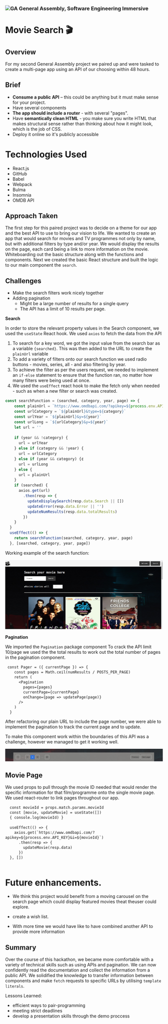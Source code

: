 ### ![GA](https://cloud.githubusercontent.com/assets/40461/8183776/469f976e-1432-11e5-8199-6ac91363302b.png) General Assembly, Software Engineering Immersive

# Movie Search 🎬 

## Overview
For my second General Assembly project we paired up and were tasked to create a multi-page app using an API of our choosing within 48 hours. 

## Brief 

* **Consume a public API** – this could be anything but it must make sense for your project.
* Have several components
* **The app should include a router** - with several "pages".
* Have **semantically clean HTML** - you make sure you write HTML that makes structural sense rather than thinking about how it might look, which is the job of CSS.
* Deploy it online so it's publicly accessible

# Technologies Used
 - React.js
 - GitHub
 - Babel
 - Webpack
 - Bulma
 - Insomnia
 - OMDB API

## Approach Taken 
The first step for this paired project was to decide on a theme for our app and the best API to use to bring our vision to life. 
We wanted to create an app that would search for movies and TV programmes not only by name, but with additional filters by type and/or year. We would display the results on the page, each card being a link to more information on the movie.
Whiteboarding out the basic structure along with the functions and components.
Next we created the basic React structure and built the logic to our main component the `search`. 

## Challenges 
 - Make the search filters work nicely together
 - Adding pagination
   - Might be a large number of results for a single query
   - The API has a limit of 10 results per page. 

**Search**

In order to store the relevant property values in the Search component, we used the `useState` React hook. 
We used `axios` to fetch the data from the API

1. To search for a key word, we got the input value from the search bar as a variable `{searched}`. This was then added to the URL to create the `plainUrl` variable
2. To add a variety of filters onto our search function we used radio buttons - movies, series, all - and also filtering by year. 
3. To achieve the filter as per the users request, we needed to implement an `if-else` statement to ensure that the function ran, no matter how many filters were being used at once. 
4. We used the `useEffect` react hook to make the fetch only when needed - such as when a new filter or search was created. 

```javaScript
const searchFunction = (searched, category, year, page) => {
    const plainUrl = `https://www.omdbapi.com/?apikey=${process.env.API_KEY}&s=${searched}&page=${page}`
    const urlCategory = `${plainUrl}&type=${category}`
    const urlYear = `${plainUrl}&y=${year}`
    const urlLong = `${urlCategory}&y=${year}`
    let url = ''

    if (year && !category) {
      url = urlYear
    } else if (category && !year) {
      url = urlCategory
    } else if (year && category) {¢
      url = urlLong
    } else {
      url = plainUrl
    }
    if (searched) {
      axios.get(url)
        .then(resp => {
          updateDisplaySearch(resp.data.Search || [])
          updateError(resp.data.Error || '')
          updateNumResults(resp.data.totalResults)
        })
    }
  }
  useEffect(() => {
    return searchFunction(searched, category, year, page)
  }, [searched, category, year, page])
  ```

Working example of the search function: 

![search function working](./src/images/search.jpg)
 
 


  **Pagination**

  We imported the `Pagination` package component
  To crack the API limit 10/page we used the the total results to work out the total number of pages in the pagination component.

```
 const Pager = ({ currentPage }) => {
    const pages = Math.ceil(numResults / POSTS_PER_PAGE)
    return (
      <Pagination
        pages={pages}
        currentPage={currentPage}
        onChange={page => updatePage(page)}
      />
    )
  }
```
After refactoring our plain URL to include the page number, we were able to implement the pagination to track the current page and to update. 

To make this component work within the boundaries of this API was a challenge, however we managed to get it working well. 

![pagination function working](./src/images/pagination.jpg)

## Movie Page

 We used props to pull through the movie ID needed that would render the specific information for that film/programme onto the single movie page.
 We used react-router to link pages throughout our app.

``` const Movie = (props) => {
  const movieId = props.match.params.movieId
  const [movie, updateMovie] = useState([])
  { console.log(movieId) }

  useEffect(() => {
    axios.get(`https://www.omdbapi.com/?apikey=${process.env.API_KEY}&i=${movieId}`)
      .then(resp => {
        updateMovie(resp.data)
      })
  }, []) 
  
  ```
  


# Future enhancements.
 - We think this project would benefit from a moving carousel on the search page which could display featured movies theat theuser could explore.

- create a wish list. 

- With more time we would have like to have combined another API to provide more information 

## Summary

Over the course of this hackathon, we became more comfortable with a variety of technical skills such as using APIs and pagination. 
We can now confidently read the documentation and collect  the information from a public API.
We solidified the knowledge to transfer information between components and make `fetch` requests to specific URLs by utilising `template literals`. 

Lessons Learned:
  - efficient ways to pair-programming
  - meeting strict deadlines 
  - develop a presentation skills through the demo proccess
